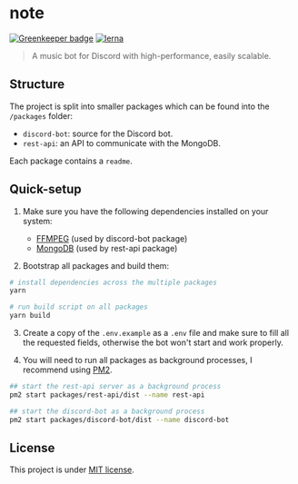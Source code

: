 # note

[![Greenkeeper badge](https://badges.greenkeeper.io/TotomInc/discord-stream.svg)](https://greenkeeper.io/)
[![lerna](https://img.shields.io/badge/maintained%20with-lerna-cc00ff.svg)](https://lernajs.io/)

> A music bot for Discord with high-performance, easily scalable.

## Structure

The project is split into smaller packages which can be found into the `/packages` folder:

- `discord-bot`: source for the Discord bot.
- `rest-api`: an API to communicate with the MongoDB.

Each package contains a `readme`.

## Quick-setup

1. Make sure you have the following dependencies installed on your system:

   - [FFMPEG](https://www.ffmpeg.org/) (used by discord-bot package)
   - [MongoDB](https://www.mongodb.com) (used by rest-api package)

2. Bootstrap all packages and build them:

```bash
# install dependencies across the multiple packages
yarn

# run build script on all packages
yarn build
```

3. Create a copy of the `.env.example` as a `.env` file and make sure to fill all the requested fields, otherwise the bot won't start and work properly.

4. You will need to run all packages as background processes, I recommend using [PM2](https://pm2.io/doc/en/runtime/overview/).

```bash
## start the rest-api server as a background process
pm2 start packages/rest-api/dist --name rest-api

## start the discord-bot as a background process
pm2 start packages/discord-bot/dist --name discord-bot
```

## License

This project is under [MIT license](https://github.com/TotomInc/discord-streamer/blob/master/LICENSE).
